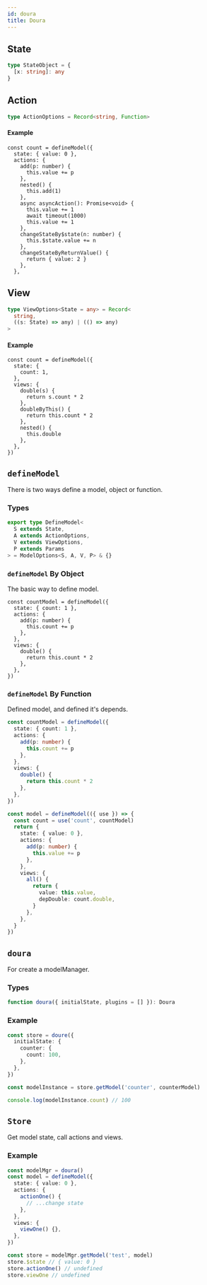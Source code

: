 ```yaml
---
id: doura
title: Doura
---
```


## State

```ts
type StateObject = {
  [x: string]: any
}
```

## Action

```ts
type ActionOptions = Record<string, Function>
```

#### Example

```tsx
const count = defineModel({
  state: { value: 0 },
  actions: {
    add(p: number) {
      this.value += p
    },
    nested() {
      this.add(1)
    },
    async asyncAction(): Promise<void> {
      this.value += 1
      await timeout(1000)
      this.value += 1
    },
    changeStateBy$state(n: number) {
      this.$state.value += n
    },
    changeStateByReturnValue() {
      return { value: 2 }
    },
  },
```

## View

```ts
type ViewOptions<State = any> = Record<
  string,
  ((s: State) => any) | (() => any)
>
```

#### Example

```tsx
const count = defineModel({
  state: {
    count: 1,
  },
  views: {
    double(s) {
      return s.count * 2
    },
    doubleByThis() {
      return this.count * 2
    },
    nested() {
      this.double
    },
  },
})
```

## `defineModel`

There is two ways define a model, object or function.

### Types

```ts
export type DefineModel<
  S extends State,
  A extends ActionOptions,
  V extends ViewOptions,
  P extends Params
> = ModelOptions<S, A, V, P> & {}
```

### `defineModel` By Object

The basic way to define model.

```tsx
const countModel = defineModel({
  state: { count: 1 },
  actions: {
    add(p: number) {
      this.count += p
    },
  },
  views: {
    double() {
      return this.count * 2
    },
  },
})
```

### `defineModel` By Function

Defined model, and defined it's depends.

```ts
const countModel = defineModel({
  state: { count: 1 },
  actions: {
    add(p: number) {
      this.count += p
    },
  },
  views: {
    double() {
      return this.count * 2
    },
  },
})

const model = defineModel(({ use }) => {
  const count = use('count', countModel)
  return {
    state: { value: 0 },
    actions: {
      add(p: number) {
        this.value += p
      },
    },
    views: {
      all() {
        return {
          value: this.value,
          depDouble: count.double,
        }
      },
    },
  }
})
```

## `doura`

For create a modelManager.

### Types

```ts
function doura({ initialState, plugins = [] }): Doura
```

### Example

```ts
const store = doure({
  initialState: {
    counter: {
      count: 100,
    },
  },
})

const modelInstance = store.getModel('counter', counterModel)

console.log(modelInstance.count) // 100
```

## `Store`

Get model state, call actions and views.

### Example

```ts
const modelMgr = doura()
const model = defineModel({
  state: { value: 0 },
  actions: {
    actionOne() {
      // ...change state
    },
  },
  views: {
    viewOne() {},
  },
})

const store = modelMgr.getModel('test', model)
store.$state // { value: 0 }
store.actionOne() // undefined
store.viewOne // undefined
```
